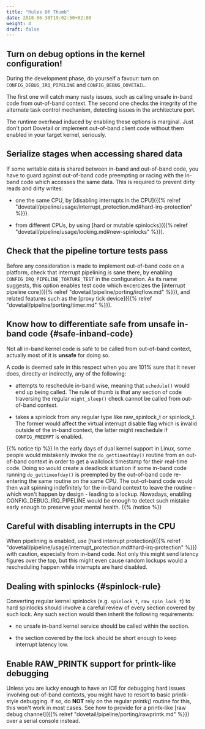 ```yaml
---
title: "Rules Of Thumb"
date: 2018-06-30T19:02:50+02:00
weight: 4
draft: false
---
```


## Turn on debug options in the kernel configuration!

During the development phase, do yourself a favour: turn on
`CONFIG_DEBUG_IRQ_PIPELINE` and `CONFIG_DEBUG_DOVETAIL`.

The first one will catch many nasty issues, such as calling unsafe
in-band code from out-of-band context. The second one checks the
integrity of the alternate task control mechanism, detecting issues in
the architecture port.

The runtime overhead induced by enabling these options is
marginal. Just don't port Dovetail or implement out-of-band client
code without them enabled in your target kernel, seriously.

## Serialize stages when accessing shared data

If some writable data is shared between in-band and out-of-band code,
you have to guard against out-of-band code preempting or racing with
the in-band code which accesses the same data. This is required to
prevent dirty reads and dirty writes:

- one the same CPU, by [disabling interrupts in the CPU]({{% relref
  "dovetail/pipeline/usage/interrupt_protection.md#hard-irq-protection" %}}).

- from different CPUs, by using [hard or mutable spinlocks]({{% relref
  "dovetail/pipeline/usage/locking.md#new-spinlocks" %}}).

## Check that the pipeline torture tests pass

Before any consideration is made to implement out-of-band code on a
platform, check that interrupt pipelining is sane there, by enabling
`CONFIG_IRQ_PIPELINE_TORTURE_TEST` in the configuration. As its name
suggests, this option enables test code which excercizes the
[interrupt pipeline core]({{% relref "dovetail/pipeline/porting/irqflow.md" %}}), and
related features such as the [proxy tick device]({{%
relref "dovetail/pipeline/porting/timer.md" %}}).

## Know how to differentiate safe from unsafe in-band code {#safe-inband-code}

Not all in-band kernel code is safe to be called from out-of-band
context, actually most of it is **unsafe** for doing so.

A code is deemed safe in this respect when you are 101% sure that it
never does, directly or indirectly, any of the following:

- attempts to reschedule in-band wise, meaning that `schedule()` would
  end up being called. The rule of thumb is that any section of code
  traversing the regular `might_sleep()` check cannot be called from
  out-of-band context.

- takes a spinlock from any regular type like raw_spinlock_t or
  spinlock_t. The former would affect the virtual interrupt disable
  flag which is invalid outside of the in-band context, the latter
  might reschedule if `CONFIG_PREEMPT` is enabled.

{{% notice tip %}}
In the early days of dual kernel support in Linux, some people would
mistakenly invoke the `do_gettimeofday()` routine from an out-of-band
context in order to get a wallclock timestamp for their real-time
code. Doing so would create a deadlock situation if some in-band code
running `do_gettimeofday()` is preempted by the out-of-band code
re-entering the same routine on the same CPU.  The out-of-band code
would then wait spinning indefinitely for the in-band context to leave the
routine - which won't happen by design - leading to a lockup.  Nowadays,
enabling CONFIG_DEBUG_IRQ_PIPELINE would be enough to detect such mistake
early enough to preserve your mental health.
{{% /notice %}}

## Careful with disabling interrupts in the CPU

When pipelining is enabled, use [hard interrupt protection]({{% relref
"dovetail/pipeline/usage/interrupt_protection.md#hard-irq-protection" %}}) with
caution, especially from in-band code. Not only this might send
latency figures over the top, but this might even cause random lockups
would a rescheduling happen while interrupts are hard disabled.

## Dealing with spinlocks {#spinlock-rule}

Converting regular kernel spinlocks (e.g. `spinlock_t`,
`raw_spin_lock_t`) to hard spinlocks should involve a careful review
of every section covered by such lock. Any such section would then
inherit the following requirements:

- no unsafe in-band kernel service should be called within the
  section.

- the section covered by the lock should be short enough to keep
  interrupt latency low.

## Enable RAW_PRINTK support for printk-like debugging

Unless you are lucky enough to have an ICE for debugging hard issues
involving out-of-band contexts, you might have to resort to basic
printk-style debugging. If so, do **NOT** rely on the regular
_printk()_ routine for this, this won't work in most cases.  See how
to provide for a printk-like [raw debug channel]({{% relref
"dovetail/pipeline/porting/rawprintk.md" %}}) over a serial console instead.
